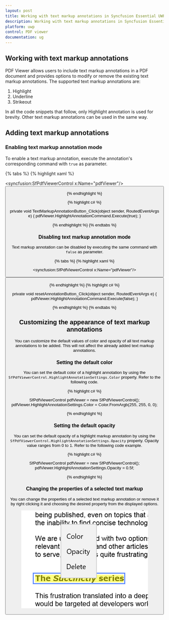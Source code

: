 ```yaml
---
layout: post
title: Working with text markup annotations in Syncfusion Essential UWP PDF viewer.
description: Working with text markup annotations in Syncfusion Essential UWP PDF viewer.
platform: uwp
control: PDF viewer
documentation: ug
---
```


## Working with text markup annotations

PDF Viewer allows users to include text markup annotations in a PDF document and provides options to modify or remove the existing text markup annotations. The supported text markup annotations are:

1. Highlight
2. Underline
3. Strikeout

In all the code snippets that follow, only Highlight annotation is used for brevity. Other text markup annotations can be used in the same way. 

## Adding text markup annotations

### Enabling text markup annotation mode

To enable a text markup annotation, execute the annotation's corresponding command with `true` as parameter.

{% tabs %}
{% highlight xaml %}

<syncfusion:SfPdfViewerControl x:Name="pdfViewer"/>
<Button x:Name="textMarkupAnnotationButton" Click="TextMarkupAnnotationButton_Click"/>

{% endhighlight %}

{% highlight c# %}

private void TextMarkupAnnotationButton_Click(object sender, RoutedEventArgs e)
{
	pdfViewer.HighlightAnnotationCommand.Execute(true);
}

{% endhighlight %}
{% endtabs %}

### Disabling text markup annotation mode

Text markup annotation can be disabled by executing the same command with `false` as parameter. 

{% tabs %}
{% highlight xaml %}

<syncfusion:SfPdfViewerControl x:Name="pdfViewer"/>
<Button x:Name="resetAnnotationButton" Click="resetAnnotationButton_Click" />

{% endhighlight %}
{% highlight c# %}

private void resetAnnotationButton_Click(object sender, RoutedEventArgs e)
{
	pdfViewer.HighlightAnnotationCommand.Execute(false);
}

{% endhighlight %}
{% endtabs %}

## Customizing the appearance of text markup annotations

You can customize the default values of color and opacity of all text markup annotations to be added. This will not affect the already added text markup annotations.

### Setting the default color

You can set the default color of a highlight annotation by using the `SfPdfViewerControl.HighlightAnnotationSettings.Color` property. Refer to the following code. 
 
{% highlight c# %}

SfPdfViewerControl pdfViewer = new SfPdfViewerControl();
pdfViewer.HighlightAnnotationSettings.Color = Color.FromArgb(255, 255, 0, 0);

{% endhighlight %}

### Setting the default opacity

You can set the default opacity of a highlight markup annotation by using the `SfPdfViewerControl.HighlightAnnotationSettings.Opacity` property. Opacity value ranges from 0 to 1. Refer to the following code example.

{% highlight c# %}

SfPdfViewerControl pdfViewer = new SfPdfViewerControl();
pdfViewer.HighlightAnnotationSettings.Opacity = 0.5f; 

{% endhighlight %}

### Changing the properties of a selected text markup

You can change the properties of a selected text markup annotation or remove it by right clicking it and choosing the desired property from the displayed options.

![customtoolbarimage](images/image3.png)
